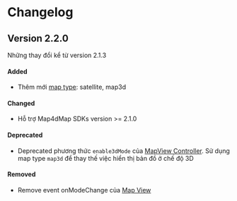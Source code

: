 # Changelog

## Version 2.2.0

Những thay đổi kể từ version 2.1.3

#### Added

- Thêm mới [map type](//pub.dev/documentation/map4d_map/latest/map4d_map/MFMapType.html): satellite, map3d

#### Changed

- Hỗ trợ Map4dMap SDKs version >= 2.1.0

#### Deprecated

- Deprecated phương thức `enable3dMode` của [MapView Controller](guides/controller.md). Sử dụng map type `map3d` để thay thế việc hiển thị bản đồ ở chế độ 3D

#### Removed

- Remove event onModeChange của [Map View](guides/mapview.md)

<!-- #### Fixed -->
<!-- #### Security -->
